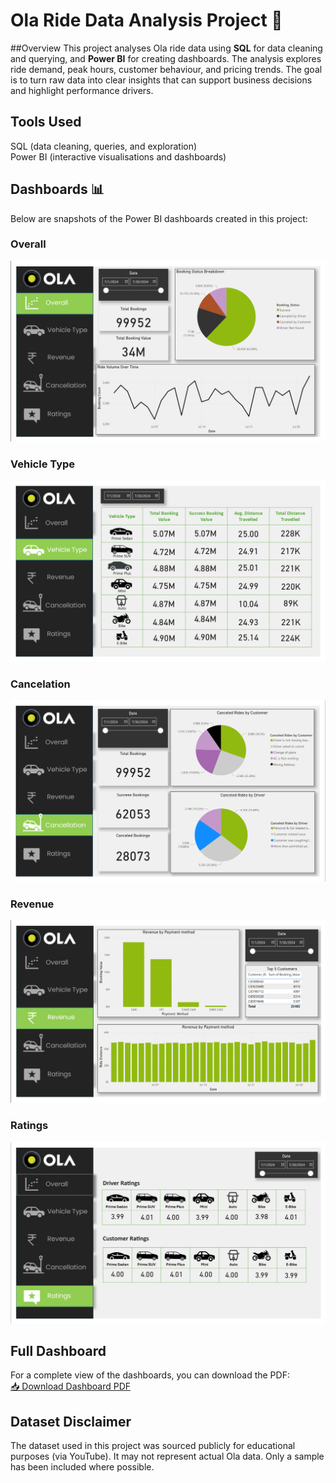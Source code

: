 # Ola Ride Data Analysis Project 🚖

##Overview
This project analyses Ola ride data using **SQL** for data cleaning and querying, and **Power BI** for creating dashboards. The analysis explores ride demand, peak hours, customer behaviour, and pricing trends. The goal is to turn raw data into clear insights that can support business decisions and highlight performance drivers.  

## Tools Used  
SQL (data cleaning, queries, and exploration)  
Power BI (interactive visualisations and dashboards)  

## Dashboards 📊  
Below are snapshots of the Power BI dashboards created in this project:  

### Overall
![Overall](Visualisations/Overall.png)  

### Vehicle Type 
![Vehicle Type](Visualisations/Vehicle%20Type.png)  

### Cancelation
![Cancelation](Visualisations/Cancelation.png)  

### Revenue
![Revenue](Visualisations/Revenue.png)  

### Ratings
![ Ratings](Visualisations/Ratings.png)  



## Full Dashboard  
For a complete view of the dashboards, you can download the PDF:  
[📥 Download Dashboard PDF](visualizations/ola_dashboard.pdf)  


## Dataset Disclaimer  
The dataset used in this project was sourced publicly for educational purposes (via YouTube). It may not represent actual Ola data. Only a sample has been included where possible.  
